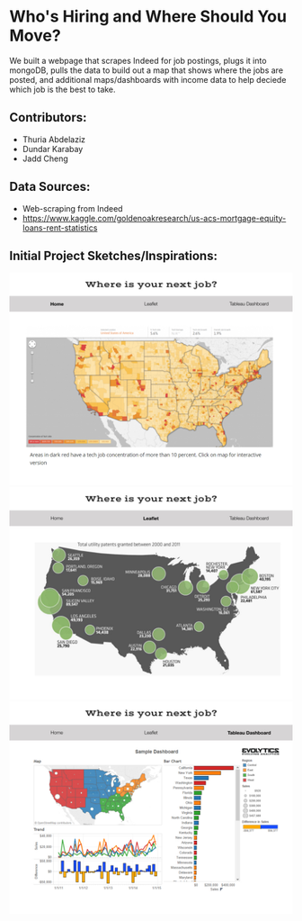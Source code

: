# Who's Hiring and Where Should You Move?

We built a webpage that scrapes Indeed for job postings, plugs it into mongoDB, pulls the data to build out a map that shows where the jobs are posted, and additional maps/dashboards with income data to help deciede which job is the best to take.

## Contributors:
* Thuria Abdelaziz
* Dundar Karabay
* Jadd Cheng

## Data Sources:
* Web-scraping from Indeed
* https://www.kaggle.com/goldenoakresearch/us-acs-mortgage-equity-loans-rent-statistics

## Initial Project Sketches/Inspirations:

![](https://github.com/tkabdelaziz/project-dashboards/blob/master/Initial_sketch/pg1.jpeg)
![Leaflet Visual](https://github.com/tkabdelaziz/project-dashboards/blob/master/Initial_sketch/pg2.jpeg)
![Tableau Dashboard](https://github.com/tkabdelaziz/project-dashboards/blob/master/Initial_sketch/pg3.jpeg)


